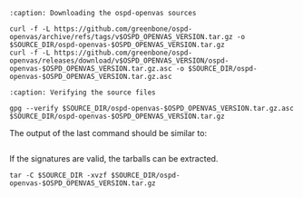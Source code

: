 ```{code-block}
:caption: Downloading the ospd-openvas sources

curl -f -L https://github.com/greenbone/ospd-openvas/archive/refs/tags/v$OSPD_OPENVAS_VERSION.tar.gz -o $SOURCE_DIR/ospd-openvas-$OSPD_OPENVAS_VERSION.tar.gz
curl -f -L https://github.com/greenbone/ospd-openvas/releases/download/v$OSPD_OPENVAS_VERSION/ospd-openvas-$OSPD_OPENVAS_VERSION.tar.gz.asc -o $SOURCE_DIR/ospd-openvas-$OSPD_OPENVAS_VERSION.tar.gz.asc
```

```{code-block}
:caption: Verifying the source files

gpg --verify $SOURCE_DIR/ospd-openvas-$OSPD_OPENVAS_VERSION.tar.gz.asc $SOURCE_DIR/ospd-openvas-$OSPD_OPENVAS_VERSION.tar.gz
```

The output of the last command should be similar to:

```{include} /22.4/source-build/verify.md
```

If the signatures are valid, the tarballs can be extracted.

```
tar -C $SOURCE_DIR -xvzf $SOURCE_DIR/ospd-openvas-$OSPD_OPENVAS_VERSION.tar.gz
```
